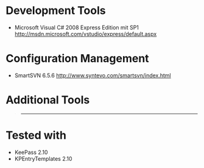 # Development Tools #
  * Microsoft Visual C# 2008 Express Edition mit SP1 http://msdn.microsoft.com/vstudio/express/default.aspx

# Configuration Management #
  * SmartSVN 6.5.6 http://www.syntevo.com/smartsvn/index.html

# Additional Tools #
> ---

# Tested with #
  * KeePass 2.10
  * KPEntryTemplates 2.10